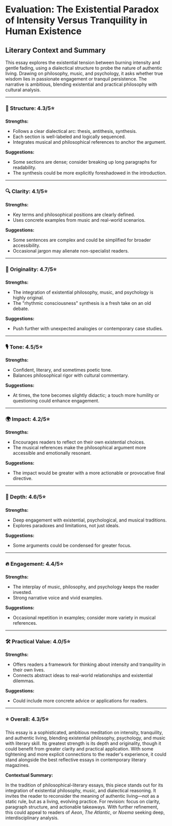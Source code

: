 # Evaluation: The Existential Paradox of Intensity Versus Tranquility in Human Existence

## Literary Context and Summary

This essay explores the existential tension between burning intensity and gentle fading, using a dialectical structure to probe the nature of authentic living. Drawing on philosophy, music, and psychology, it asks whether true wisdom lies in passionate engagement or tranquil persistence. The narrative is ambitious, blending existential and practical philosophy with cultural analysis.

---

### 📐 Structure: 4.3/5⭐
**Strengths:**
- Follows a clear dialectical arc: thesis, antithesis, synthesis.
- Each section is well-labeled and logically sequenced.
- Integrates musical and philosophical references to anchor the argument.

**Suggestions:**
- Some sections are dense; consider breaking up long paragraphs for readability.
- The synthesis could be more explicitly foreshadowed in the introduction.

---

### 🔍 Clarity: 4.1/5⭐
**Strengths:**
- Key terms and philosophical positions are clearly defined.
- Uses concrete examples from music and real-world scenarios.

**Suggestions:**
- Some sentences are complex and could be simplified for broader accessibility.
- Occasional jargon may alienate non-specialist readers.

---

### 🧠 Originality: 4.7/5⭐
**Strengths:**
- The integration of existential philosophy, music, and psychology is highly original.
- The "rhythmic consciousness" synthesis is a fresh take on an old debate.

**Suggestions:**
- Push further with unexpected analogies or contemporary case studies.

---

### 🎙️ Tone: 4.5/5⭐
**Strengths:**
- Confident, literary, and sometimes poetic tone.
- Balances philosophical rigor with cultural commentary.

**Suggestions:**
- At times, the tone becomes slightly didactic; a touch more humility or questioning could enhance engagement.

---

### 🌍 Impact: 4.2/5⭐
**Strengths:**
- Encourages readers to reflect on their own existential choices.
- The musical references make the philosophical argument more accessible and emotionally resonant.

**Suggestions:**
- The impact would be greater with a more actionable or provocative final directive.

---

### 🧩 Depth: 4.6/5⭐
**Strengths:**
- Deep engagement with existential, psychological, and musical traditions.
- Explores paradoxes and limitations, not just ideals.

**Suggestions:**
- Some arguments could be condensed for greater focus.

---

### 🔥 Engagement: 4.4/5⭐
**Strengths:**
- The interplay of music, philosophy, and psychology keeps the reader invested.
- Strong narrative voice and vivid examples.

**Suggestions:**
- Occasional repetition in examples; consider more variety in musical references.

---

### 🛠️ Practical Value: 4.0/5⭐
**Strengths:**
- Offers readers a framework for thinking about intensity and tranquility in their own lives.
- Connects abstract ideas to real-world relationships and existential dilemmas.

**Suggestions:**
- Could include more concrete advice or applications for readers.

---

### ⭐ Overall: 4.3/5⭐

This essay is a sophisticated, ambitious meditation on intensity, tranquility, and authentic living, blending existential philosophy, psychology, and music with literary skill. Its greatest strength is its depth and originality, though it could benefit from greater clarity and practical application. With some tightening and more explicit connections to the reader's experience, it could stand alongside the best reflective essays in contemporary literary magazines.

**Contextual Summary:**

In the tradition of philosophical-literary essays, this piece stands out for its integration of existential philosophy, music, and dialectical reasoning. It invites the reader to reconsider the meaning of authentic living—not as a static rule, but as a living, evolving practice. For revision: focus on clarity, paragraph structure, and actionable takeaways. With further refinement, this could appeal to readers of *Aeon*, *The Atlantic*, or *Noema* seeking deep, interdisciplinary analysis. 